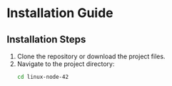# Installation Guide



## Installation Steps
1. Clone the repository or download the project files.
2. Navigate to the project directory:
   ```bash
   cd linux-node-42
   ```